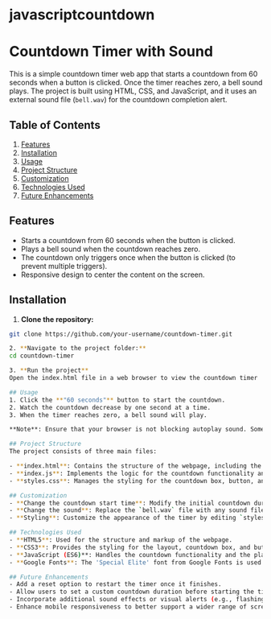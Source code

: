 # javascriptcountdown

# Countdown Timer with Sound

This is a simple countdown timer web app that starts a countdown from 60 seconds when a button is clicked. Once the timer reaches zero, a bell sound plays. The project is built using HTML, CSS, and JavaScript, and it uses an external sound file (`bell.wav`) for the countdown completion alert.

## Table of Contents
1. [Features](#features)
2. [Installation](#installation)
3. [Usage](#usage)
4. [Project Structure](#project-structure)
5. [Customization](#customization)
6. [Technologies Used](#technologies-used)
7. [Future Enhancements](#future-enhancements)

## Features
- Starts a countdown from 60 seconds when the button is clicked.
- Plays a bell sound when the countdown reaches zero.
- The countdown only triggers once when the button is clicked (to prevent multiple triggers).
- Responsive design to center the content on the screen.

## Installation

1. **Clone the repository:**
```bash
git clone https://github.com/your-username/countdown-timer.git

2. **Navigate to the project folder:**
cd countdown-timer

3. **Run the project**
Open the index.html file in a web browser to view the countdown timer

## Usage
1. Click the **"60 seconds"** button to start the countdown.
2. Watch the countdown decrease by one second at a time.
3. When the timer reaches zero, a bell sound will play.

**Note**: Ensure that your browser is not blocking autoplay sound. Some browsers may require user interaction (such as clicking a button) before allowing audio to play.

## Project Structure
The project consists of three main files:

- **index.html**: Contains the structure of the webpage, including the countdown display and the button to start the timer.
- **index.js**: Implements the logic for the countdown functionality and plays the bell sound when the timer reaches zero.
- **styles.css**: Manages the styling for the countdown box, button, and overall layout of the page.

## Customization
- **Change the countdown start time**: Modify the initial countdown duration by adjusting the value in the JavaScript code (currently set to 60 seconds).
- **Change the sound**: Replace the `bell.wav` file with any sound file of your choice (preferably in .wav or .mp3 format) and update the file path in `index.js` accordingly.
- **Styling**: Customize the appearance of the timer by editing `styles.css`. You can change the font, colors, button styles, and more to match your desired design.

## Technologies Used
- **HTML5**: Used for the structure and markup of the webpage.
- **CSS3**: Provides the styling for the layout, countdown box, and button design.
- **JavaScript (ES6)**: Handles the countdown functionality and the playing of the bell sound when the timer reaches zero.
- **Google Fonts**: The 'Special Elite' font from Google Fonts is used for a distinctive and unique typography style.

## Future Enhancements
- Add a reset option to restart the timer once it finishes.
- Allow users to set a custom countdown duration before starting the timer.
- Incorporate additional sound effects or visual alerts (e.g., flashing colors or animations) when the countdown completes.
- Enhance mobile responsiveness to better support a wider range of screen sizes and devices.
